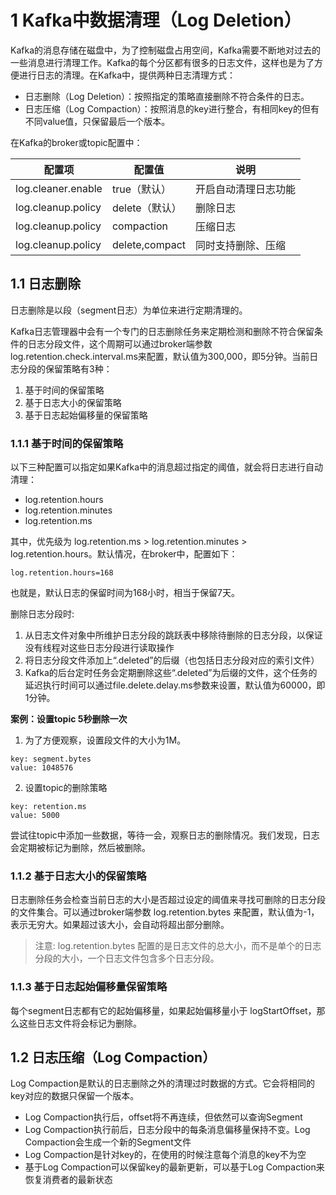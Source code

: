 # 1 Kafka中数据清理（Log Deletion）
Kafka的消息存储在磁盘中，为了控制磁盘占用空间，Kafka需要不断地对过去的一些消息进行清理工作。Kafka的每个分区都有很多的日志文件，这样也是为了方便进行日志的清理。在Kafka中，提供两种日志清理方式：
- 日志删除（Log Deletion）：按照指定的策略直接删除不符合条件的日志。
- 日志压缩（Log Compaction）：按照消息的key进行整合，有相同key的但有不同value值，只保留最后一个版本。

在Kafka的broker或topic配置中：

| 配置项 | 配置值 | 说明
| --- | --- | ---
| log.cleaner.enable  | true（默认）    | 开启自动清理日志功能
| log.cleanup.policy  | delete（默认）  | 删除日志
| log.cleanup.policy  | compaction  | 压缩日志
| log.cleanup.policy  | delete,compact  | 同时支持删除、压缩

## 1.1 日志删除
日志删除是以段（segment日志）为单位来进行定期清理的。

Kafka日志管理器中会有一个专门的日志删除任务来定期检测和删除不符合保留条件的日志分段文件，这个周期可以通过broker端参数log.retention.check.interval.ms来配置，默认值为300,000，即5分钟。当前日志分段的保留策略有3种：
1. 基于时间的保留策略
2. 基于日志大小的保留策略
3. 基于日志起始偏移量的保留策略

### 1.1.1 基于时间的保留策略
以下三种配置可以指定如果Kafka中的消息超过指定的阈值，就会将日志进行自动清理：
- log.retention.hours
- log.retention.minutes
- log.retention.ms

其中，优先级为 log.retention.ms > log.retention.minutes > log.retention.hours。默认情况，在broker中，配置如下：
``` 
log.retention.hours=168
```

也就是，默认日志的保留时间为168小时，相当于保留7天。

删除日志分段时:
1. 从日志文件对象中所维护日志分段的跳跃表中移除待删除的日志分段，以保证没有线程对这些日志分段进行读取操作
2. 将日志分段文件添加上“.deleted”的后缀（也包括日志分段对应的索引文件）
3. Kafka的后台定时任务会定期删除这些“.deleted”为后缀的文件，这个任务的延迟执行时间可以通过file.delete.delay.ms参数来设置，默认值为60000，即1分钟。

**案例：设置topic 5秒删除一次**

1. 为了方便观察，设置段文件的大小为1M。


``` 
key: segment.bytes
value: 1048576
```

2. 设置topic的删除策略
``` 
key: retention.ms
value: 5000
```

尝试往topic中添加一些数据，等待一会，观察日志的删除情况。我们发现，日志会定期被标记为删除，然后被删除。

### 1.1.2 基于日志大小的保留策略
日志删除任务会检查当前日志的大小是否超过设定的阈值来寻找可删除的日志分段的文件集合。可以通过broker端参数 log.retention.bytes 来配置，默认值为-1，表示无穷大。如果超过该大小，会自动将超出部分删除。

> 注意:
> log.retention.bytes 配置的是日志文件的总大小，而不是单个的日志分段的大小，一个日志文件包含多个日志分段。

### 1.1.3 基于日志起始偏移量保留策略
每个segment日志都有它的起始偏移量，如果起始偏移量小于 logStartOffset，那么这些日志文件将会标记为删除。

## 1.2 日志压缩（Log Compaction）
Log Compaction是默认的日志删除之外的清理过时数据的方式。它会将相同的key对应的数据只保留一个版本。


- Log Compaction执行后，offset将不再连续，但依然可以查询Segment
- Log Compaction执行前后，日志分段中的每条消息偏移量保持不变。Log Compaction会生成一个新的Segment文件
- Log Compaction是针对key的，在使用的时候注意每个消息的key不为空
- 基于Log Compaction可以保留key的最新更新，可以基于Log Compaction来恢复消费者的最新状态